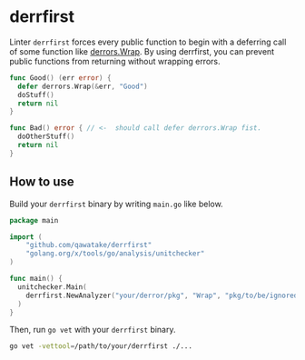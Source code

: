 # derrfirst

Linter `derrfirst` forces every public function to begin with a deferring call of some function like [derrors.Wrap](https://github.com/golang/pkgsite/blob/5f0513d53cff8382238b5f8c78e8317d2b4ad06d/internal/derrors/derrors.go#L240).
By using derrfirst, you can prevent public functions from returning without wrapping errors.

```go
func Good() (err error) {
  defer derrors.Wrap(&err, "Good")
  doStuff()
  return nil
}

func Bad() error { // <-  should call defer derrors.Wrap fist.
  doOtherStuff()
  return nil
}
```

## How to use

Build your `derrfirst` binary by writing `main.go` like below.

```go
package main

import (
	"github.com/qawatake/derrfirst"
	"golang.org/x/tools/go/analysis/unitchecker"
)

func main() {
  unitchecker.Main(
    derrfirst.NewAnalyzer("your/derror/pkg", "Wrap", "pkg/to/be/ignored"),
  )
}
```

Then, run `go vet` with your `derrfirst` binary.

```sh
go vet -vettool=/path/to/your/derrfirst ./...
```
